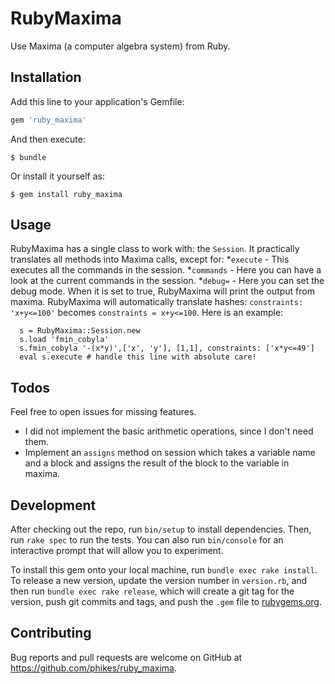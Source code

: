 # RubyMaxima

Use Maxima (a computer algebra system) from Ruby.

## Installation

Add this line to your application's Gemfile:

```ruby
gem 'ruby_maxima'
```

And then execute:

    $ bundle

Or install it yourself as:

    $ gem install ruby_maxima

## Usage

RubyMaxima has a single class to work with: the `Session`. It practically translates all methods into Maxima calls, except for:
  *`execute` - This executes all the commands in the session.
  *`commands` - Here you can have a look at the current commands in the session.
  *`debug=` - Here you can set the debug mode. When it is set to true, RubyMaxima will print the output from maxima.
RubyMaxima will automatically translate hashes: `constraints: 'x+y<=100'` becomes `constraints = x+y<=100`.
Here is an example:
```
  s = RubyMaxima::Session.new
  s.load 'fmin_cobyla'
  s.fmin_cobyla '-(x*y)',['x', 'y'], [1,1], constraints: ['x*y<=49']
  eval s.execute # handle this line with absolute care!
```

## Todos

Feel free to open issues for missing features.

* I did not implement the basic arithmetic operations, since I don't need them.
* Implement an `assigns` method on session which takes a variable name and a block and assigns the result of the block to the variable in maxima.

## Development

After checking out the repo, run `bin/setup` to install dependencies. Then, run `rake spec` to run the tests. You can also run `bin/console` for an interactive prompt that will allow you to experiment.

To install this gem onto your local machine, run `bundle exec rake install`. To release a new version, update the version number in `version.rb`, and then run `bundle exec rake release`, which will create a git tag for the version, push git commits and tags, and push the `.gem` file to [rubygems.org](https://rubygems.org).

## Contributing

Bug reports and pull requests are welcome on GitHub at https://github.com/phikes/ruby_maxima.

